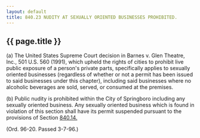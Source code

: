 ---
layout: default 
title: 840.23 NUDITY AT SEXUALLY ORIENTED BUSINESSES PROHIBITED.---

{{ page.title }}
----------------

​(a) The United States Supreme Court decision in Barnes v. Glen Theatre,
Inc., 501 U.S. 560 (1991), which upheld the rights of cities to prohibit
live public exposure of a person's private parts, specifically applies
to sexually oriented businesses (regardless of whether or not a permit
has been issued to said businesses under this chapter), including said
businesses where no alcoholic beverages are sold, served, or consumed at
the premises.

​(b) Public nudity is prohibited within the City of Springboro including
any sexually oriented business. Any sexually oriented business which is
found in violation of this section shall have its permit suspended
pursuant to the provisions of Section [840.14.](3d281fb5.html)

(Ord. 96-20. Passed 3-7-96.)
